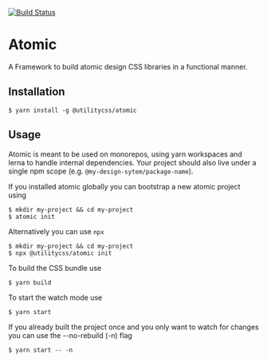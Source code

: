 [![Build Status](https://travis-ci.com/utilitycss/atomic.svg?branch=master)](https://travis-ci.com/utilitycss/atomic)

# Atomic
A Framework to build atomic design CSS libraries in a functional manner.

## Installation
```
$ yarn install -g @utilitycss/atomic
```

## Usage
Atomic is meant to be used on monorepos, using yarn workspaces and lerna to
handle internal dependencies. Your project should also live under a single npm
scope (e.g. `@my-design-sytem/package-name`).

If you installed atomic globally you can bootstrap a new atomic project using
```
$ mkdir my-project && cd my-project
$ atomic init
```

Alternatively you can use `npx`
```
$ mkdir my-project && cd my-project
$ npx @utilitycss/atomic init
```

To build the CSS bundle use
```
$ yarn build
```

To start the watch mode use
```
$ yarn start
```

If you already built the project once and you only want to watch for changes you
can use the --no-rebuild (-n) flag
```
$ yarn start -- -n
```
